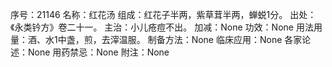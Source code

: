 序号：21146
名称：红花汤
组成：红花子半两，紫草茸半两，蝉蜕1分。
出处：《永类钤方》卷二十一。
主治：小儿疮痘不出。
加减：None
功效：None
用法用量：酒、水1中盏，煎，去滓温服。
制备方法：None
临床应用：None
各家论述：None
用药禁忌：None
附注：None

